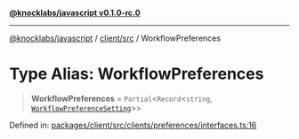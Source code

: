[**@knocklabs/javascript v0.1.0-rc.0**](../../../README.md)

***

[@knocklabs/javascript](../../../modules.md) / [client/src](../README.md) / WorkflowPreferences

# Type Alias: WorkflowPreferences

> **WorkflowPreferences** = `Partial`\<`Record`\<`string`, [`WorkflowPreferenceSetting`](WorkflowPreferenceSetting.md)\>\>

Defined in: [packages/client/src/clients/preferences/interfaces.ts:16](https://github.com/knocklabs/javascript/blob/main/packages/client/src/clients/preferences/interfaces.ts#L16)
